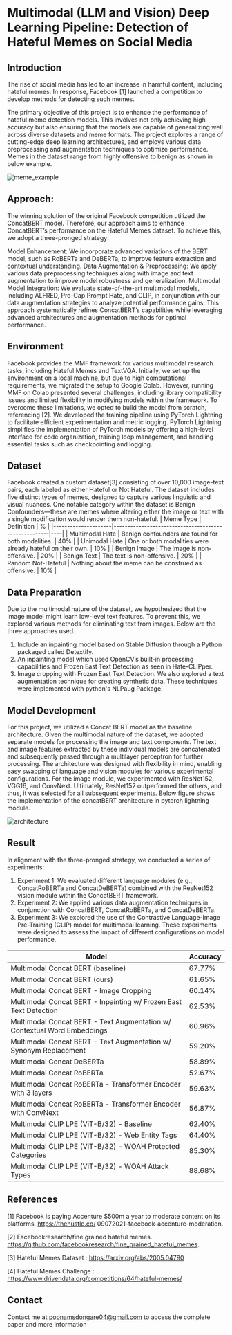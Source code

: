 
# Multimodal (LLM and Vision) Deep Learning Pipeline: Detection of Hateful Memes on Social Media
## Introduction
The rise of social media has led to an increase in harmful content, including hateful memes. In response, Facebook [1] launched a competition to develop methods for detecting such memes.

The primary objective of this project is to enhance the performance of hateful meme detection models. This involves not only achieving high accuracy but also ensuring that the models are capable of generalizing well across diverse datasets and meme formats. The project explores a range of cutting-edge deep learning architectures, and employs various data preprocessing and augmentation techniques to optimize performance. Memes in the dataset range from highly offensive to benign as shown in below example.

![meme_example](Images/example_memes.png)

## Approach:
The winning solution of the original Facebook competition utilized the ConcatBERT model. Therefore, our approach aims to enhance ConcatBERT’s performance on the Hateful Memes dataset. To achieve this, we adopt a three-pronged strategy:

Model Enhancement: We incorporate advanced variations of the BERT model, such as RoBERTa and DeBERTa, to improve feature extraction and contextual understanding.
Data Augmentation & Preprocessing: We apply various data preprocessing techniques along with image and text augmentation to improve model robustness and generalization.
Multimodal Model Integration: We evaluate state-of-the-art multimodal models, including ALFRED, Pro-Cap Prompt Hate, and CLIP, in conjunction with our data augmentation strategies to analyze potential performance gains.
This approach systematically refines ConcatBERT’s capabilities while leveraging advanced architectures and augmentation methods for optimal performance.

## Environment
Facebook provides the MMF framework for various multimodal research tasks, including Hateful Memes and TextVQA. Initially, we set up the environment on a local machine, but due to high computational requirements, we migrated the setup to Google Colab. However, running MMF on Colab presented several challenges, including library compatibility issues and limited flexibility in modifying models within the framework.
To overcome these limitations, we opted to build the model from scratch, referencing [2]. We developed the training pipeline using PyTorch Lightning to facilitate efficient experimentation and metric logging. PyTorch Lightning simplifies the implementation of PyTorch models by offering a high-level interface for code organization, training loop management, and handling essential tasks such as checkpointing and logging.

## Dataset
Facebook created a custom dataset[3] consisting of over 10,000 image-text pairs, each labeled as either Hateful or Not Hateful. The dataset includes five distinct types of memes, designed to capture various linguistic and visual nuances. One notable category within the dataset is Benign Confounders—these are memes where altering either the image or text with a single modification would render them non-hateful.
| Meme Type           | Definition                                           | %  |
|---------------------|------------------------------------------------------|----|
| Multimodal Hate    | Benign confounders are found for both modalities.    | 40% |
| Unimodal Hate      | One or both modalities were already hateful on their own. | 10% |
| Benign Image       | The image is non-offensive.                          | 20% |
| Benign Text        | The text is non-offensive.                           | 20% |
| Random Not-Hateful | Nothing about the meme can be construed as offensive. | 10% |


## Data Preparation
Due to the multimodal nature of the dataset, we hypothesized that the image model might learn low-level text features. To prevent this, we explored various methods for eliminating text from images. Below are the three approaches used.
1. Include an inpainting model based on Stable Diffusion through a Python packaged called Detextify.
2. An inpainting model which used OpenCV’s built-in processing capabilities and Frozen East Text Detection as seen in Hate-CLIPper.
3. Image cropping with Frozen East Text Detection.
We also explored a text augmentation technique for creating synthetic data. These techniques were implemented with python's NLPaug Package.

## Model Development
For this project, we utilized a Concat BERT model as the baseline architecture. Given the multimodal nature of the dataset, we adopted separate models for processing the image and text components. The text and image features extracted by these individual models are concatenated and subsequently passed through a multilayer perceptron for further processing. The architecture was designed with flexibility in mind, enabling easy swapping of language and vision modules for various experimental configurations. For the image module, we experimented with ResNet152, VGG16, and ConvNext. Ultimately, ResNet152 outperformed the others, and thus, it was selected for all subsequent experiments. Below figure shows the implementation of the concatBERT architecture in pytorch lightning module.

![architecture](Images/architecture.png)

## Result 
In alignment with the three-pronged strategy, we conducted a series of experiments:

1. Experiment 1: We evaluated different language modules (e.g., ConcatRoBERTa and ConcatDeBERTa) combined with the ResNet152 vision module within the ConcatBERT framework.
2. Experiment 2: We applied various data augmentation techniques in conjunction with ConcatBERT, ConcatRoBERTa, and ConcatDeBERTa.
3. Experiment 3: We explored the use of the Contrastive Language-Image Pre-Training (CLIP) model for multimodal learning.
These experiments were designed to assess the impact of different configurations on model performance.


| Model                                                   | Accuracy |
|---------------------------------------------------------|----------|
| Multimodal Concat BERT (baseline)                      | 67.77%   |
| Multimodal Concat BERT (ours)                          | 61.65%   |
| Multimodal Concat BERT - Image Cropping               | 60.14%   |
| Multimodal Concat BERT - Inpainting w/ Frozen East Text Detection | 62.53%   |
| Multimodal Concat BERT - Text Augmentation w/ Contextual Word Embeddings | 60.96%   |
| Multimodal Concat BERT - Text Augmentation w/ Synonym Replacement | 59.20%   |
| Multimodal Concat DeBERTa                              | 58.89%   |
| Multimodal Concat RoBERTa                              | 52.67%   |
| Multimodal Concat RoBERTa - Transformer Encoder with 3 layers | 59.63%   |
| Multimodal Concat RoBERTa - Transformer Encoder with ConvNext | 56.87% |
| Multimodal CLIP LPE (ViT-B/32) - Baseline             | 62.40% |
| Multimodal CLIP LPE (ViT-B/32) - Web Entity Tags      | 64.40% |
| Multimodal CLIP LPE (ViT-B/32) - WOAH Protected Categories | 85.30%   |
| Multimodal CLIP LPE (ViT-B/32) - WOAH Attack Types    | 88.68%   |



## References
[1] Facebook is paying Accenture $500m a year to moderate content on its platforms. https://thehustle.co/
09072021-facebook-accenture-moderation.

[2] Facebookresearch/fine grained hateful memes. https://github.com/facebookresearch/fine_grained_hateful_memes.

[3] Hateful Memes Dataset : https://arxiv.org/abs/2005.04790

[4] Hateful Memes Challenge : https://www.drivendata.org/competitions/64/hateful-memes/

## Contact
Contact me at poonamsdongare04@gmail.com to access the complete paper and more information
